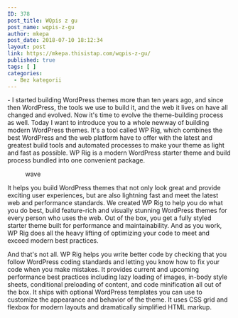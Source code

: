 ```yaml
---
ID: 378
post_title: WQpis z gu
post_name: wqpis-z-gu
author: mkepa
post_date: 2018-07-10 18:12:34
layout: post
link: https://mkepa.thisistap.com/wqpis-z-gu/
published: true
tags: [ ]
categories:
  - Bez kategorii
---
```

<!-- wp:paragraph -->
<p>- I started building WordPress themes more than ten years ago, and since then WordPress, the tools we use to build it, and the web it lives on have all changed and evolved. Now it's time to evolve the theme-building process as well. Today I want to introduce you to a whole newway of building modern WordPress themes. It's a tool called WP Rig, which combines the best WordPress and the web platform have to offer with the latest and greatest build tools and automated processes to make your theme as light and fast as possible. WP Rig is a modern WordPress starter theme and build process bundled into one convenient package.</p>
<!-- /wp:paragraph -->

<!-- wp:image {"id":380} -->
<figure class="wp-block-image"><img src="https://mkepa.thisistap.com/wp-content/uploads/2018/07/wave-poster-min.jpg" alt="" class="wp-image-380" />
	<figcaption>wave</figcaption>
</figure>
<!-- /wp:image -->

<!-- wp:paragraph -->
<p>It helps you build WordPress themes that not only look great and provide exciting user experiences, but are also lightning fast and meet the latest web and performance standards. We created WP Rig to help you do what you do best, build feature-rich and visually stunning WordPress themes for every person who uses the web. Out of the box, you get a fully styled starter theme built for performance and maintainability. And as you work, WP Rig does all the heavy lifting of optimizing your code to meet and exceed modern best practices.</p>
<!-- /wp:paragraph -->

<!-- wp:paragraph -->
<p>And that's not all. WP Rig helps you write better code by checking that you follow WordPress coding standards and letting you know how to fix your code when you make mistakes. It provides current and upcoming performance best practices including lazy loading of images, in-body style sheets, conditional preloading of content, and code minification all out of the box. It ships with optional WordPress templates you can use to customize the appearance and behavior of the theme. It uses CSS grid and flexbox for modern layouts and dramatically simplified HTML markup.</p>
<!-- /wp:paragraph -->